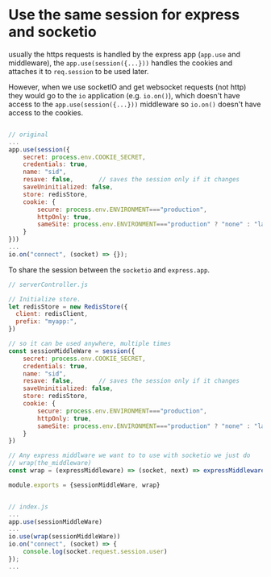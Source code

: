 # Use the same session for express and socketio

usually the https requests is handled by the express app (`app.use` and middleware), the `app.use(session({...}))` handles the cookies and attaches it to `req.session` to be used later. 

However, when we use socketIO and get websocket requests (not http) they would go to the `io` application (e.g. `io.on()`), which doesn't have access to the `app.use(session({...}))` middleware so `io.on()` doesn't have access to the cookies.



```js

// original
...
app.use(session({
    secret: process.env.COOKIE_SECRET,
    credentials: true,
    name: "sid",
    resave: false,       // saves the session only if it changes
    saveUninitialized: false,
    store: redisStore,
    cookie: {
        secure: process.env.ENVIRONMENT==="production",
        httpOnly: true,
        sameSite: process.env.ENVIRONMENT==="production" ? "none" : "lax",   // will only be communicated between the same domain
    }
}))
...
io.on("connect", (socket) => {});

```

To share the session between the `socketio` and `express.app`. 
```js
// serverController.js

// Initialize store.
let redisStore = new RedisStore({
  client: redisClient,
  prefix: "myapp:",
})

// so it can be used anywhere, multiple times
const sessionMiddleWare = session({
    secret: process.env.COOKIE_SECRET,
    credentials: true,
    name: "sid",
    resave: false,       // saves the session only if it changes
    saveUninitialized: false,
    store: redisStore,
    cookie: {
        secure: process.env.ENVIRONMENT==="production",
        httpOnly: true,
        sameSite: process.env.ENVIRONMENT==="production" ? "none" : "lax",   // will only be communicated between the same domain
    }
})

// Any express middlware we want to to use with socketio we just do
// wrap(the_middleware)
const wrap = (expressMiddleware) => (socket, next) => expressMiddleware(socket.request, {}, next)

module.exports = {sessionMiddleWare, wrap}


// index.js
...
app.use(sessionMiddleWare)
...
io.use(wrap(sessionMiddleWare))
io.on("connect", (socket) => {
    console.log(socket.request.session.user)
});
...

```